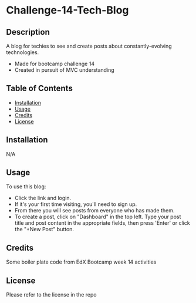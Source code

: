 # Challenge-14-Tech-Blog

## Description

A blog for techies to see and create posts about constantly-evolving technologies.

- Made for bootcamp challenge 14
- Created in pursuit of MVC understanding

## Table of Contents

- [Installation](#installation)
- [Usage](#usage)
- [Credits](#credits)
- [License](#license)

## Installation

N/A

## Usage

To use this blog:

- Click the link and login.
- If it's your first time visiting, you'll need to sign up.
- From there you will see posts from everyone who has made them.
- To create a post, click on "Dashboard" in the top left. Type your post title and post content in the appropriate fields, then press 'Enter' or click the "+New Post" button.

## Credits

Some boiler plate code from EdX Bootcamp week 14 activities

## License

Please refer to the license in the repo
